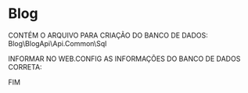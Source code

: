 # Blog

CONTÉM O ARQUIVO PARA CRIAÇÃO DO BANCO DE DADOS:
Blog\BlogApi\Api.Common\Sql 

INFORMAR NO WEB.CONFIG AS INFORMAÇÕES DO BANCO DE DADOS CORRETA:
<add name="DataContext" connectionString="Data Source=IP;&#xA;       Initial Catalog=Modelo;Persist Security Info=True;User ID=user;Password=PASS" providerName="System.Data.SqlClient" />


FIM

